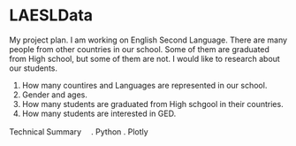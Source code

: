 # LAESLData
My project plan.
  I am working on English Second Language. There are many people from other countries in our school. Some of them are graduated from High school, but some of them are not. I would like to research about our students.
  
  1. How many countires and Languages are represented in our school.
  2. Gender and ages.
  3. How many students are graduated from High schgool in their countries.
  4. How many students are interested in GED.
  
Technical Summary
　. Python
  . Plotly
